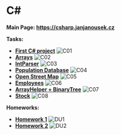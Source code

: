 # C#

**Main Page: https://csharp.janjanousek.cz**

**Tasks:**
* [**First C# project**](https://github.com/patrick11514/VSB/tree/main/CSharp/C1)
    ![C01](https://upload.patrick115.eu/screenshot/jan_CSharp1.png)
* [**Arrays**](https://github.com/patrick11514/VSB/tree/main/CSharp/C2)
    ![C02](https://upload.patrick115.eu/screenshot/jan_CSharp2.png)
* [**IntParser**](https://github.com/patrick11514/VSB/tree/main/CSharp/C03)
    ![C03](https://upload.patrick115.eu/screenshot/jan_CSharp3.png)
* [**Population Database**](https://github.com/patrick11514/VSB/tree/main/CSharp/C04)
    ![C04](https://upload.patrick115.eu/screenshot/jan_CSharp4.png)
* [**Open Street Map**](https://github.com/patrick11514/VSB/tree/main/CSharp/C05)
    ![C05](https://upload.patrick115.eu/screenshot/jan_CSharp5.png)
* [**Employees**](https://github.com/patrick11514/VSB/tree/main/CSharp/C06)
    ![C06](https://upload.patrick115.eu/screenshot/jan_CSharp6.png)
* [**ArrayHelper + BinaryTree**](https://github.com/patrick11514/VSB/tree/main/CSharp/C07)
    ![C07](https://upload.patrick115.eu/screenshot/jan_CSharp7.png)
* [**Stock**](https://github.com/patrick11514/VSB/tree/main/CSharp/C08)
    ![C08](https://upload.patrick115.eu/screenshot/jan_CSharp8.png)

**Homeworks:**
* [**Homework 1**](https://github.com/patrick11514/VSB/tree/main/CSharp/DU1)
    ![DU1](https://upload.patrick115.eu/screenshot/CSharp_DU1.png)
* [**Homework 2**](https://github.com/patrick11514/VSB/tree/main/CSharp/DU2)
    ![DU2](https://upload.patrick115.eu/screenshot/CSharp_DU2.png)
